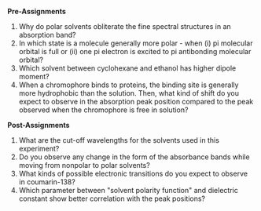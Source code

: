**Pre-Assignments**

1. Why do polar solvents obliterate the fine spectral structures in an absorption band?
2. In which state is a molecule generally more polar - when (i) pi molecular orbital is full or (ii) one pi electron is excited to pi antibonding molecular orbital?
3. Which solvent between cyclohexane and ethanol has higher dipole moment?
4. When a chromophore binds to proteins, the binding site is generally more hydrophobic than the solution. Then, what kind of shift do you expect to observe in the absorption peak position compared to the peak observed when the chromophore is free in solution?

**Post-Assignments**

1. What are the cut-off wavelengths for the solvents used in this experiment?
2. Do you observe any change in the form of the absorbance bands while moving from nonpolar to polar solvents?
3. What kinds of possible electronic transitions do you expect to observe in coumarin-138?
4. Which parameter between "solvent polarity function" and dielectric constant show better correlation with the peak positions?

